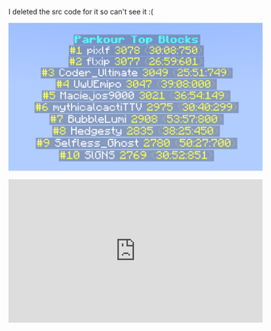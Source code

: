 I deleted the src code for it so can't see it :(

![](./image_2024-09-30_001037497.png)

<div style="position: relative; padding-bottom: 56.25%; height: 0; overflow: hidden;">
  <iframe src="https://www.youtube.com/embed/1ZPAfIwLP5o" frameborder="0" allowfullscreen
  style="position: absolute; top: 0; left: 0; width: 100%; height: 100%;">
  </iframe>
</div>
